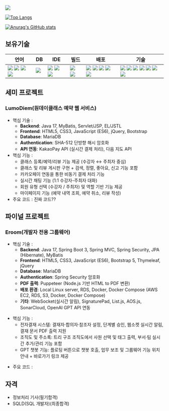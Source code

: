 
<img src="https://capsule-render.vercel.app/api?type=waving&color=timeGradient&height=200&section=header&animation=fadeIn&fontAlignY=40&text=안녕하세요.%20강성관입니다.&fontSize=60" />

[![Top Langs](https://github-readme-stats.vercel.app/api/top-langs/?username=devkskg)](https://github.com/anuraghazra/github-readme-stats)

[![Anurag's GitHub stats](https://github-readme-stats.vercel.app/api?username=devkskg&theme=merko&theme=transparent)](https://github.com/anuraghazra/github-readme-stats)

## 보유기술
| 언어 | DB | IDE | 빌드 | 배포 | 기술 |
| --- | --- | --- | --- | --- | --- |
|<img src="https://img.shields.io/badge/java-%23ED8B00.svg?style=flat-square&logo=openjdk&logoColor=white">&nbsp;<img src="https://img.shields.io/badge/html5-%23E34F26.svg?style=flat-square&logo=html5&logoColor=white">&nbsp;<img src="https://img.shields.io/badge/css3-%231572B6.svg?style=flat-square&logo=css3&logoColor=white">&nbsp;<img src="https://img.shields.io/badge/javascript-%23323330.svg?style=flat-square&logo=javascript&logoColor=%23F7DF1E">|<img src="https://img.shields.io/badge/MariaDB-003545?style=flat-square&logo=mariadb&logoColor=white">&nbsp;|<img src="https://img.shields.io/badge/IntelliJIDEA-000000.svg?style=flat-square&logo=intellij-idea&logoColor=white">&nbsp;<img src="https://img.shields.io/badge/Eclipse-FE7A16.svg?style=flat-square&logo=Eclipse&logoColor=white">&nbsp;<img src="https://img.shields.io/badge/Visual%20Studio%20Code-0078d7.svg?style=flat-square&logo=visual-studio-code&logoColor=white">|<img src="https://img.shields.io/badge/Apache%20Maven-C71A36?style=flat-square&logo=Apache%20Maven&logoColor=white">&nbsp;<img src="https://img.shields.io/badge/Gradle-02303A.svg?style=flat-square&logo=Gradle&logoColor=white">|<img src="https://img.shields.io/badge/apache%20tomcat-%23F8DC75.svg?style=flat-square&logo=apache-tomcat&logoColor=black">&nbsp;<img src="https://img.shields.io/badge/AWS-%23FF9900.svg?style=flat-square&logo=amazon-aws&logoColor=white">&nbsp;<img src="https://img.shields.io/badge/docker-%230db7ed.svg?style=flat-square&logo=docker&logoColor=white">&nbsp;<img src="https://img.shields.io/badge/jenkins-%232C5263.svg?style=flat-square&logo=jenkins&logoColor=white">&nbsp;<img src="https://img.shields.io/badge/github-%23121011.svg?style=flat-square&logo=github&logoColor=white">|<img src="https://img.shields.io/badge/spring-%236DB33F.svg?style=flat-square&logo=spring&logoColor=white">&nbsp;<img src="https://img.shields.io/badge/spring%20boot-%236DB33F.svg?style=flat-square&logo=springboot&logoColor=white">&nbsp;<img src="https://img.shields.io/badge/Mybatis-181717.svg?style=flat-square&logo=Mybatis&logoColor=white">&nbsp;<img src="https://img.shields.io/badge/jquery-%230769AD.svg?style=flat-square&logo=jquery&logoColor=white">&nbsp;<img src="https://img.shields.io/badge/bootstrap-%238511FA.svg?style=flat-square&logo=bootstrap&logoColor=white">&nbsp;<img src="https://img.shields.io/badge/JSP-3776AB.svg?style=flat-square&logo=JSP&logoColor=white">&nbsp;<img src="https://img.shields.io/badge/JSON-3776AB.svg?style=flat-square&logo=JSON&logoColor=white">|

## 세미 프로젝트
### LumoDiem(원데이클래스 예약 웹 서비스)
* 핵심 기술 :
  - **Backend**: Java 17, MyBatis, Servlet/JSP, EL/JSTL
  - **Frontend**: HTML5, CSS3, JavaScript (ES6), jQuery, Bootstrap
  - **Database**: MariaDB
  - **Authentication**: SHA-512 단방향 해시 암호화
  - **API 연동**: KakaoPay API (실시간 결제 처리), 다음 지도 API
* 핵심 기능 :
  - 클래스 등록/예약/리뷰 기능 제공 (수강자 ↔ 주최자 중심)
  - 클래스 및 리뷰 게시판 구현 + 검색, 정렬, 좋아요, 신고 기능 포함
  - 카카오페이 연동을 통한 비동기 결제 처리 기능
  - 실시간 채팅 기능 (1:1 수강자-주최자 대화)
  - 회원 유형 선택 (수강자 / 주최자) 및 역할 기반 기능 제공
  - 마이페이지 기능 (예약 내역 조회, 예약 취소, 리뷰 작성)
* 주요 코드 : 진짜 코드??
  
## 파이널 프로젝트
### Eroom(개발자 전용 그룹웨어)
* 핵심 기술 :
  - **Backend**: Java 17, Spring Boot 3, Spring MVC, Spring Security, JPA (Hibernate), MyBatis
  - **Frontend**: HTML5, CSS3, JavaScript (ES6), Bootstrap 5, Thymeleaf, jQuery
  - **Database**: MariaDB
  - **Authentication**: Spring Security 암호화
  - **PDF 출력**: Puppeteer (Node.js 기반 HTML to PDF 변환)
  - **배포 환경**: Local Linux server, RDS, Docker, Docker Compose (AWS EC2, RDS, S3, Docker, Docker Compose)
  - **기타**: WebSocket(실시간 알림), SignaturePad, List.js, AOS.js, SonarCloud, OpenAI GPT API 연동

- 핵심 기능 :
  - 전자결재 시스템: 결재자·합의자·참조자 설정, 단계별 승인, 웹소켓 실시간 알림, 결재 문서 PDF 출력 지원
  - 조직도 및 주소록: 트리 구조 조직도에서 사원 선택 및 태그 출력, 부서·팀 실시간 추가/관리 기능 포함
  - GPT 챗봇 기능: 플로팅 버튼으로 챗봇 호출, 업무 보조 및 그룹웨어 기능 위치 안내 + 바로가기 링크 제공
* 주요 코드 : 

## 자격
* 정보처리 기사(필기합격)
* SQLD(SQL 개발자)(최종합격)
  
